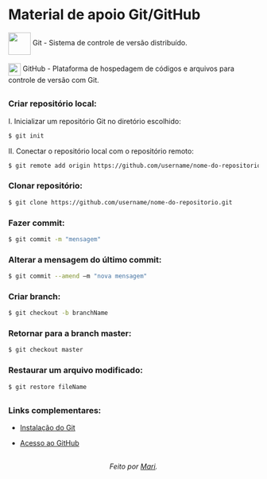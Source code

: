 # Material de apoio Git/GitHub

<div>
    <img align="center" width="45px" src="https://git-scm.com/images/logos/downloads/Git-Logo-2Color.png">
    <span>Git - Sistema de controle de versão distribuído.</span>
</div>
<br>
<div>
    <img align="center" width="25px" src="https://cdn-icons-png.flaticon.com/512/25/25231.png">
    <span>GitHub - Plataforma de hospedagem de códigos e arquivos para controle de versão com Git.</span>
</div>

##

### Criar repositório local:
I. Inicializar um repositório Git no diretório escolhido:
```bash
$ git init
```
II. Conectar o repositório local com o repositório remoto:
```bash
$ git remote add origin https://github.com/username/nome-do-repositorio.git
```

### Clonar repositório:
```bash
$ git clone https://github.com/username/nome-do-repositorio.git
```

### Fazer commit: 
```bash
$ git commit -m "mensagem"
```

### Alterar a mensagem do último commit: 
```bash
$ git commit --amend –m "nova mensagem"
```

### Criar branch: 
```bash
$ git checkout -b branchName
```

### Retornar para a branch master: 
```bash
$ git checkout master
```

### Restaurar um arquivo modificado: 
```bash
$ git restore fileName
```
##

### Links complementares:
- [Instalação do Git](https://git-scm.com/downloads)

- [Acesso ao GitHub](https://github.com/)

##
<div align="center"><i>Feito por <a href="https://github.com/marianaseidel">Mari</a>.</i></div>
